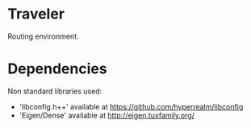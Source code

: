 # Traveler

Routing environment.

# Dependencies

Non standard libraries used:
- 'libconfig.h++' available at https://github.com/hyperrealm/libconfig
- 'Eigen/Dense' available at http://eigen.tuxfamily.org/

